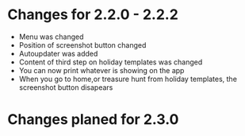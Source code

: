 # Changes for 2.2.0 - 2.2.2
- Menu was changed
- Position of screenshot button changed
- Autoupdater was added
- Content of third step on holiday templates was changed
- You can now print whatever is showing on the app
- When you go to home,or treasure hunt from holiday templates, the screenshot button disapears

# Changes planed for 2.3.0

